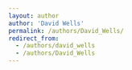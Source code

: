 ```yaml
---
layout: author
author: 'David Wells'
permalink: /authors/David_Wells/
redirect_from:
  - /authors/david_wells
  - /authors/David_Wells
---
```


